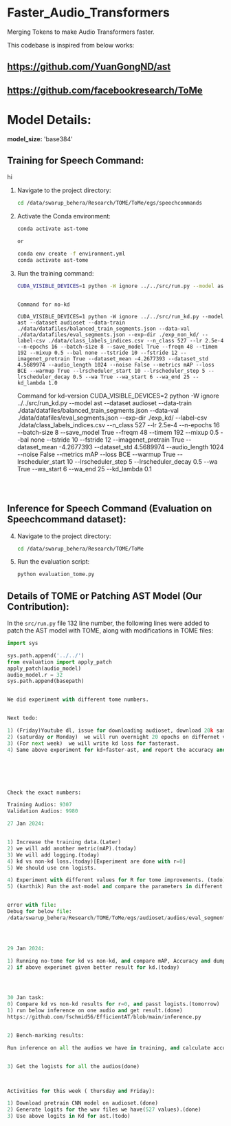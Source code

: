 # Faster_Audio_Transformers
Merging Tokens to make Audio Transformers faster.


This codebase is inspired from below works:

## https://github.com/YuanGongND/ast
## https://github.com/facebookresearch/ToMe

# Model Details:
**model_size:** 'base384'

## Training for Speech Command:
hi
1. Navigate to the project directory:
    ```bash
    cd /data/swarup_behera/Research/TOME/ToMe/egs/speechcommands
    ```

2. Activate the Conda environment:
    ```bash
    conda activate ast-tome

    or 

    conda env create -f environment.yml
    conda activate ast-tome
    ```

3. Run the training command:
    ```bash
    CUDA_VISIBLE_DEVICES=1 python -W ignore ../../src/run.py --model ast --dataset speechcommands --data-train ./data/datafiles/speechcommand_train_data.json --data-val ./data/datafiles/speechcommand_valid_data.json --data-eval ./data/datafiles/speechcommand_eval_data.json --exp-dir ./exp/test-speechcommands-f10-t10-pTrue-b32-lr2.5e-4-decoupe --label-csv ./data/speechcommands_class_labels_indices.csv --n_class 35 --lr 2.5e-4 --n-epochs 2 --batch-size 16 --save_model True --freqm 48 --timem 48 --mixup 0.6 --bal none --dataset_mean -6.845978 --dataset_std 5.5654526 --audio_length 128 --noise True --metrics acc --loss BCE --warmup False --lrscheduler_start 5 --lrscheduler_step 1 --lrscheduler_decay 0.85 --tstride 10 --fstride 10 --imagenet_pretrain True --audioset_pretrain False
    ```
    ```

    Command for no-kd

    CUDA_VISIBLE_DEVICES=1 python -W ignore ../../src/run_kd.py --model ast --dataset audioset --data-train ./data/datafiles/balanced_train_segments.json --data-val ./data/datafiles/eval_segments.json --exp-dir ./exp_non_kd/ --label-csv ./data/class_labels_indices.csv --n_class 527 --lr 2.5e-4 --n-epochs 16 --batch-size 8 --save_model True --freqm 48 --timem 192 --mixup 0.5 --bal none --tstride 10 --fstride 12 --imagenet_pretrain True --dataset_mean -4.2677393 --dataset_std 4.5689974 --audio_length 1024 --noise False --metrics mAP --loss BCE --warmup True --lrscheduler_start 10 --lrscheduler_step 5 --lrscheduler_decay 0.5 --wa True --wa_start 6 --wa_end 25 --kd_lambda 1.0

    ```

    Command for kd-version
    CUDA_VISIBLE_DEVICES=2 python -W ignore ../../src/run_kd.py --model ast --dataset audioset --data-train ./data/datafiles/balanced_train_segments.json --data-val ./data/datafiles/eval_segments.json --exp-dir ./exp_kd/ --label-csv ./data/class_labels_indices.csv --n_class 527 --lr 2.5e-4 --n-epochs 16 --batch-size 8 --save_model True --freqm 48 --timem 192 --mixup 0.5 --bal none --tstride 10 --fstride 12 --imagenet_pretrain True --dataset_mean -4.2677393 --dataset_std 4.5689974 --audio_length 1024 --noise False --metrics mAP --loss BCE --warmup True --lrscheduler_start 10 --lrscheduler_step 5 --lrscheduler_decay 0.5 --wa True --wa_start 6 --wa_end 25 --kd_lambda 0.1
    
    ```



## Inference for Speech Command (Evaluation on Speechcommand dataset):

4. Navigate to the project directory:
    ```bash
    cd /data/swarup_behera/Research/TOME/ToMe
    ```

5. Run the evaluation script:
    ```bash
    python evaluation_tome.py
    ```

## Details of TOME or Patching AST Model (Our Contribution):

In the `src/run.py` file 132 line number, the following lines were added to patch the AST model with TOME, along with modifications in TOME files:

```python
import sys

sys.path.append('../../')
from evaluation import apply_patch
apply_patch(audio_model)
audio_model.r = 32
sys.path.append(basepath)


We did experiment with different tome numbers.


Next todo:

1) (Friday)Youtube dl, issue for downloading audioset, download 20k samples.
2) (saturday or Monday)  we will run overnight 20 epochs on differnet value of r(0 tp 64).
3) (For next week)  we will write kd loss for fasterast.
4) Same above experiment for kd+faster-ast, and report the accuracy and losses.






Check the exact numbers:

Training Audios: 9307
Validation Audios: 9980

27 Jan 2024:


1) Increase the training data.(Later)
2) we will add another metric(mAP).(today)
3) We will add logging.(today)
4) kd vs non-kd loss.(today)[Experiment are done with r=0]
5) We should use cnn logists.

4) Experiment with different values for R for tome improvements. (todo)
5) (karthik) Run the ast-model and compare the parameters in different ast models in timm library(done but dission pending).


error with file:
Debug for below file:
/data/swarup_behera/Research/TOME/ToMe/egs/audioset/audios/eval_segments/YGAohd8KvONo.wav




29 Jan 2024:

1) Running no-tome for kd vs non-kd, and compare mAP, Accuracy and dump the logs.(today)
2) if above experimet given better result for kd.(today)




30 Jan task:
0) Compare kd vs non-kd results for r=0, and passt logists.(tomorrow)
1) run below inference on one audio and get result.(done)
https://github.com/fschmid56/EfficientAT/blob/main/inference.py


2) Bench-marking results:

Run inference on all the audios we have in training, and calculate accuracy, and mAP.(Tomorrow with origin codebase).(bottleneckl)(Pending till problem with nvidia-smi).


3) Get the logists for all the audios(done)



Activities for this week ( thursday and Friday):

1) Download pretrain CNN model on audioset.(done)
2) Generate logits for the wav files we have(527 values).(done)
3) Use above logits in Kd for ast.(todo)